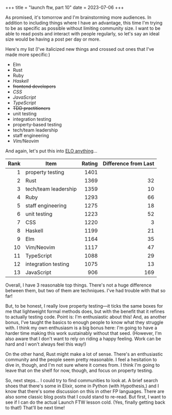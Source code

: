 +++
title = "launch ftw, part 10"
date = 2023-07-06
+++

As promised, it's tomorrow and I'm brainstorming more audiences. In addition to including things where I have an advantage, this time I'm trying to be as specific as possible without limiting community size. I want to be able to read posts and interact with people regularly, so let's say an ideal size would be having a post per day or more.

Here's my list (I've italicized new things and crossed out ones that I've made more specific:)

- Elm
- Rust
- Ruby
- *Haskell*
- ~~frontend developers~~
- *CSS*
- *JavaScript*
- *TypeScript*
- ~~TDD practitioners~~
- unit testing
- integration testing
- property-based testing
- tech/team leadership
- staff engineering
- *Vim/Neovim*

And again, let's put this into [ELO anything](https://elo.bytes.zone)…

| Rank | Item                 | Rating | Difference from Last |
| ----:| -------------------- | ------:| --------------------:|
|    1 | property testing     |   1401 |                      |
|    2 | Rust                 |   1369 |                   32 |
|    3 | tech/team leadership |   1359 |                   10 |
|    4 | Ruby                 |   1293 |                   66 |
|    5 | staff engineering    |   1275 |                   18 |
|    6 | unit testing         |   1223 |                   52 |
|    7 | CSS                  |   1220 |                    3 |
|    8 | Haskell              |   1199 |                   21 |
|    9 | Elm                  |   1164 |                   35 |
|   10 | Vim/Neovim           |   1117 |                   47 |
|   11 | TypeScript           |   1088 |                   29 |
|   12 | integration testing  |   1075 |                   13 |
|   13 | JavaScript           |    906 |                  169 |

Overall, I have 3 reasonable top things. There's not a huge difference between them, but two of them are techniques. I've had trouble with that so far!

But, to be honest, I really love property testing—it ticks the same boxes for me that lightweight formal methods does, but with the benefit that it refines to actually testing code. Point is: I'm enthusiastic about this! And, as another bonus, I've taught the basics to enough people to know what they struggle with. I think my own enthusiasm is a big bonus here: I'm going to have a harder time making this work sustainably without that seed. (However, I'm also aware that I don't want to rely on riding a happy feeling. Work can be hard and I won't always feel this way!)

On the other hand, Rust might make a lot of sense. There's an enthusiastic community and the people seem pretty reasonable. I feel a hesitation to dive in, though, and I'm not sure where it comes from. I think I'm going to leave that on the shelf for now, though, and focus on property testing.

So, next steps… I could try to find communities to look at. A brief search shoes that there's some in Elixir, some in Python (with Hypothesis,) and I know that there's some discussion on this in other FP languages. There are also some classic blog posts that I could stand to re-read. But first, I want to see if I can do the actual Launch FTW lesson cold. (Yes, finally getting back to that!) That'll be next time!

